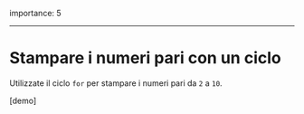 importance: 5

---

# Stampare i numeri pari con un ciclo

Utilizzate il ciclo `for` per stampare i numeri pari da `2` a `10`.

[demo]
